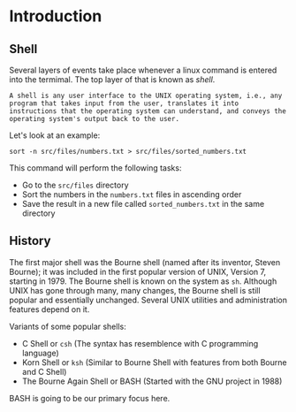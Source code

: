 # Introduction 

## Shell

Several layers of events take place whenever a linux command is entered into the termimal. The top layer of that is known as *shell*.

`A shell is any
user interface to the UNIX operating system, i.e., any
program that takes input from the user, translates it into
instructions that the operating system can understand, and
conveys the operating system's output back to the user.`

Let's look at an example:

```
sort -n src/files/numbers.txt > src/files/sorted_numbers.txt
```

This command will perform the following tasks:

* Go to the `src/files` directory
* Sort the numbers in the `numbers.txt` files in ascending order
* Save the result in a new file called `sorted_numbers.txt` in the same directory

## History

The first major shell was the Bourne shell (named after its
inventor, Steven Bourne); it was included in the first
popular version of UNIX, Version 7, starting in 1979.
The Bourne shell is known on the system as `sh`. Although
UNIX has gone through many, many changes, the Bourne
shell is still popular and essentially unchanged. Several
UNIX utilities and administration features depend on it.

Variants of some popular shells:
* C Shell or `csh` (The syntax has resemblence with C programming language)
* Korn Shell or `ksh` (Similar to Bourne Shell with features from both Bourne and C Shell)
* The Bourne Again Shell or BASH (Started with the GNU project in 1988)

BASH is going to be our primary focus here.

